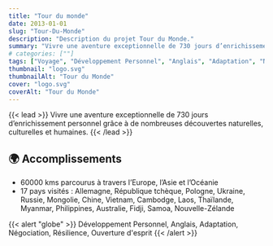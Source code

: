 ```yaml
---
title: "Tour du monde"
date: 2013-01-01
slug: "Tour-Du-Monde"
description: "Description du projet Tour du Monde."
summary: "Vivre une aventure exceptionnelle de 730 jours d’enrichissement personnel grâce à de nombreuses découvertes naturelles, culturelles et humaines."
# categories: [""]
tags: ["Voyage", "Développement Personnel", "Anglais", "Adaptation", "Négociation", "Résilience", "Ouverture d'esprit"]
thumbnail: "logo.svg"
thumbnailAlt: "Tour du Monde"
cover: "logo.svg"
coverAlt: "Tour du Monde"
---
```


{{< lead >}}
Vivre une aventure exceptionnelle de 730 jours d’enrichissement personnel grâce à de nombreuses découvertes naturelles, culturelles et humaines.
{{< /lead >}}

## :earth_africa: Accomplissements

* 60000 kms parcourus à travers l’Europe, l’Asie et l’Océanie
* 17 pays visités : Allemagne, République tchèque, Pologne, Ukraine, Russie, Mongolie, Chine, Vietnam, Cambodge, Laos,
Thaïlande, Myanmar, Philippines, Australie, Fidji, Samoa, Nouvelle-Zélande

{{< alert "globe" >}}
Développement Personnel, Anglais, Adaptation, Négociation, Résilience, Ouverture d'esprit
{{< /alert >}}